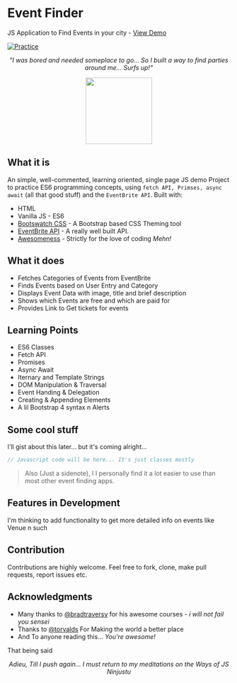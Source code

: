 # Event Finder

JS Application to Find Events in your city - [View Demo](https://bankole2000.github.io/eventfinder)

[![Practice](https://img.shields.io/badge/Practice-JavaScript-yellow.svg)](https://bankole2000.github.io/eventfinder)

_<p align="center">"I was bored and needed someplace to go... So I built a way to find parties around me... Surfs up!"</p>_

<div align="center" style="text-align:center; margin:auto;">
<img align="center" src="https://i.imgur.com/J6l7Ybs.png" width="150"/>
</div>

## What it is

An simple, well-commented, learning oriented, single page JS demo Project to practice ES6 programming concepts, using `fetch API, Primses, async await` (all that good stuff) and the `EventBrite API`. Built with:

- HTML
- Vanilla JS - ES6
- [Bootswatch CSS](http://www.bootswatch.com/) - A Bootstrap based CSS Theming tool
- [EventBrite API](https://www.eventbriteapi.com/v3/) - A really well built API.
- [Awesomeness](https://www.wikihow.com/Love-Programming) - Strictly for the love of coding _Mehn!_

## What it does

- Fetches Categories of Events from EventBrite
- Finds Events based on User Entry and Category
- Displays Event Data with image, title and brief description
- Shows which Events are free and which are paid for
- Provides Link to Get tickets for events

## Learning Points

- ES6 Classes
- Fetch API
- Promises
- Async Await
- Iternary and Template Strings
- DOM Manipulation & Traversal
- Event Handing & Delegation
- Creating & Appending Elements
- A lil Bootstrap 4 syntax n Alerts

## Some cool stuff

I'll gist about this later... but it's coming alright...

```javascript
// Javascript code will be here... It's just classes mostly
```

> Also (Just a sidenote), I I personally find it a lot easier to use than most other event finding apps.

## Features in Development

I'm thinking to add functionality to get more detailed info on events
like Venue n such

## Contribution

Contributions are highly welcome. Feel free to fork, clone, make pull requests, report issues etc.

## Acknowledgments

- Many thanks to [@bradtraversy](https://github.com/bradtraversy) for his awesome courses - _i will not fail you sensei_
- Thanks to [@torvalds](https://github.com/torvalds) For Making the world a better place
- And To anyone reading this... _You're awesome!_

That being said
_<p align="center">Adieu, Till I push again... I must return to my meditations on the Ways of JS Ninjustu</p>_
